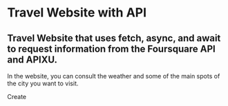 # Travel Website with API

## Travel Website that uses fetch, async, and await to request information from the Foursquare API and APIXU.

In the website, you can consult the weather and some of the main spots of the city you want to visit.

Create 
